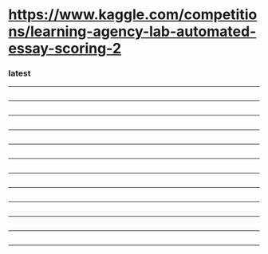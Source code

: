 # https://www.kaggle.com/competitions/learning-agency-lab-automated-essay-scoring-2



### latest


---
```

```
---
```

```
---
```

```
---
```

```
---
```

```
---
```

```
---
```

```
---
```

```
---
```

```
---
```

```
---
```

```
---


